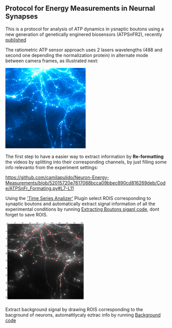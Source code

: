 ## Protocol for Energy Measurements in Neurnal Synapses

This is a protocol for analysis of ATP dynamics in ysnaptic boutons using a new generation of genetically enginered biosensors (ATPSnFR2), recently [published](https://www.biorxiv.org/content/10.1101/2023.08.24.554624v1)

The ratiometric ATP sensor approach uses 2 lasers wavelengths (488 and second one depending the normalization protein) in alternate mode between camera frames, as illustrated next:

<img src="./Images/Switcher_Laser 637-488.gif" alt="Neuron" style="width: 250px;"/>

The first step to have a easier way to extract information by **Re-formatting** the videos by splitting into their corresponding channels, by just filling some info relevanto from the experiment settings: 

https://github.com/camilapulido/Neuron-Energy-Measurements/blob/52015720e7617088bcca09bbec890cd816269deb/Code/ATPSnFr_Formating.py#L7-L11

Using the ['Time Series Analizer'](https://imagej.net/ij/plugins/time-series.html) Plugin select ROIS corresponding to synaptic boutons and automatically extract signal information of all the experimental conditions by running [Extracting Boutons siganl code](Code/Syn-iATPsf-HALO_Switcher.py), dont forget to save ROIS. 

<img src="./Images/ExpC1_picNeuron + ROIs.png" alt="Neuron" style="width: 250px;"/>

Extract background signal by drawing ROIS corresponding to the bacground of neurons, automattlycaly eztrac info by running [Background code](Code/Syn-iATPsf-HALO_NoStim_BLACK.py)
